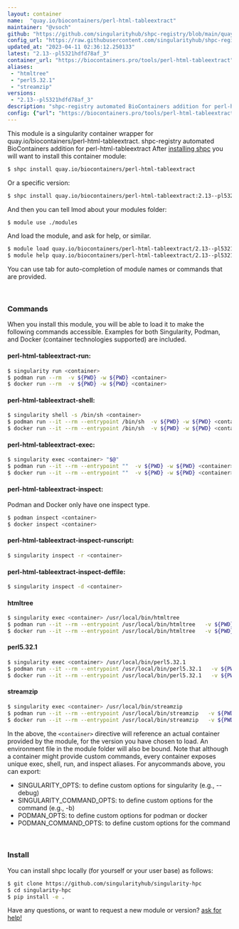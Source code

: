 ```yaml
---
layout: container
name:  "quay.io/biocontainers/perl-html-tableextract"
maintainer: "@vsoch"
github: "https://github.com/singularityhub/shpc-registry/blob/main/quay.io/biocontainers/perl-html-tableextract/container.yaml"
config_url: "https://raw.githubusercontent.com/singularityhub/shpc-registry/main/quay.io/biocontainers/perl-html-tableextract/container.yaml"
updated_at: "2023-04-11 02:36:12.250133"
latest: "2.13--pl5321hdfd78af_3"
container_url: "https://biocontainers.pro/tools/perl-html-tableextract"
aliases:
 - "htmltree"
 - "perl5.32.1"
 - "streamzip"
versions:
 - "2.13--pl5321hdfd78af_3"
description: "shpc-registry automated BioContainers addition for perl-html-tableextract"
config: {"url": "https://biocontainers.pro/tools/perl-html-tableextract", "maintainer": "@vsoch", "description": "shpc-registry automated BioContainers addition for perl-html-tableextract", "latest": {"2.13--pl5321hdfd78af_3": "sha256:3b6c18d87adf444572afd8c10cc10330a96b1f7c9bd3bfb8cf32f4e32ceed500"}, "tags": {"2.13--pl5321hdfd78af_3": "sha256:3b6c18d87adf444572afd8c10cc10330a96b1f7c9bd3bfb8cf32f4e32ceed500"}, "docker": "quay.io/biocontainers/perl-html-tableextract", "aliases": {"htmltree": "/usr/local/bin/htmltree", "perl5.32.1": "/usr/local/bin/perl5.32.1", "streamzip": "/usr/local/bin/streamzip"}}
---
```


This module is a singularity container wrapper for quay.io/biocontainers/perl-html-tableextract.
shpc-registry automated BioContainers addition for perl-html-tableextract
After [installing shpc](#install) you will want to install this container module:


```bash
$ shpc install quay.io/biocontainers/perl-html-tableextract
```

Or a specific version:

```bash
$ shpc install quay.io/biocontainers/perl-html-tableextract:2.13--pl5321hdfd78af_3
```

And then you can tell lmod about your modules folder:

```bash
$ module use ./modules
```

And load the module, and ask for help, or similar.

```bash
$ module load quay.io/biocontainers/perl-html-tableextract/2.13--pl5321hdfd78af_3
$ module help quay.io/biocontainers/perl-html-tableextract/2.13--pl5321hdfd78af_3
```

You can use tab for auto-completion of module names or commands that are provided.

<br>

### Commands

When you install this module, you will be able to load it to make the following commands accessible.
Examples for both Singularity, Podman, and Docker (container technologies supported) are included.

#### perl-html-tableextract-run:

```bash
$ singularity run <container>
$ podman run --rm  -v ${PWD} -w ${PWD} <container>
$ docker run --rm  -v ${PWD} -w ${PWD} <container>
```

#### perl-html-tableextract-shell:

```bash
$ singularity shell -s /bin/sh <container>
$ podman run --it --rm --entrypoint /bin/sh  -v ${PWD} -w ${PWD} <container>
$ docker run --it --rm --entrypoint /bin/sh  -v ${PWD} -w ${PWD} <container>
```

#### perl-html-tableextract-exec:

```bash
$ singularity exec <container> "$@"
$ podman run --it --rm --entrypoint ""  -v ${PWD} -w ${PWD} <container> "$@"
$ docker run --it --rm --entrypoint ""  -v ${PWD} -w ${PWD} <container> "$@"
```

#### perl-html-tableextract-inspect:

Podman and Docker only have one inspect type.

```bash
$ podman inspect <container>
$ docker inspect <container>
```

#### perl-html-tableextract-inspect-runscript:

```bash
$ singularity inspect -r <container>
```

#### perl-html-tableextract-inspect-deffile:

```bash
$ singularity inspect -d <container>
```


#### htmltree

```bash
$ singularity exec <container> /usr/local/bin/htmltree
$ podman run --it --rm --entrypoint /usr/local/bin/htmltree   -v ${PWD} -w ${PWD} <container> -c " $@"
$ docker run --it --rm --entrypoint /usr/local/bin/htmltree   -v ${PWD} -w ${PWD} <container> -c " $@"
```


#### perl5.32.1

```bash
$ singularity exec <container> /usr/local/bin/perl5.32.1
$ podman run --it --rm --entrypoint /usr/local/bin/perl5.32.1   -v ${PWD} -w ${PWD} <container> -c " $@"
$ docker run --it --rm --entrypoint /usr/local/bin/perl5.32.1   -v ${PWD} -w ${PWD} <container> -c " $@"
```


#### streamzip

```bash
$ singularity exec <container> /usr/local/bin/streamzip
$ podman run --it --rm --entrypoint /usr/local/bin/streamzip   -v ${PWD} -w ${PWD} <container> -c " $@"
$ docker run --it --rm --entrypoint /usr/local/bin/streamzip   -v ${PWD} -w ${PWD} <container> -c " $@"
```



In the above, the `<container>` directive will reference an actual container provided
by the module, for the version you have chosen to load. An environment file in the
module folder will also be bound. Note that although a container
might provide custom commands, every container exposes unique exec, shell, run, and
inspect aliases. For anycommands above, you can export:

 - SINGULARITY_OPTS: to define custom options for singularity (e.g., --debug)
 - SINGULARITY_COMMAND_OPTS: to define custom options for the command (e.g., -b)
 - PODMAN_OPTS: to define custom options for podman or docker
 - PODMAN_COMMAND_OPTS: to define custom options for the command

<br>

### Install

You can install shpc locally (for yourself or your user base) as follows:

```bash
$ git clone https://github.com/singularityhub/singularity-hpc
$ cd singularity-hpc
$ pip install -e .
```

Have any questions, or want to request a new module or version? [ask for help!](https://github.com/singularityhub/singularity-hpc/issues)